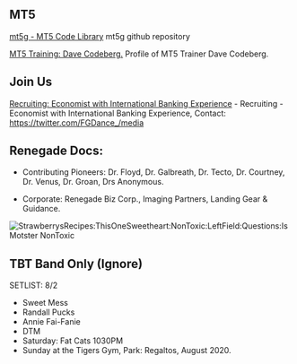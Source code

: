 ## MT5 
[mt5g - MT5 Code Library](https://github.com/mt5g/public) mt5g github repository

[MT5 Training: Dave Codeberg.](https://mastodon.online/web/statuses/104551921934380849) Profile of MT5 Trainer Dave Codeberg.


## Join Us
[Recruiting: Economist with International Banking Experience](https://twitter.com/FGDance_/media) - Recruiting - Economist with International Banking Experience, Contact: https://twitter.com/FGDance_/media

## Renegade Docs:
- Contributing Pioneers: Dr. Floyd,  Dr. Galbreath, Dr. Tecto, Dr. Courtney, Dr. Venus, Dr. Groan, Drs Anonymous.

- Corporate: Renegade Biz Corp., Imaging Partners, Landing Gear & Guidance.


<img src="https://www.captel.com/wp-content/uploads/2018/07/health-benefits-of-blueberries.jpg" title="StrawberrysRecipes:ThisOneSweetheart:NonToxic:LeftField:Questions:Is Motster NonToxic">


## TBT Band Only (Ignore)
SETLIST: 8/2
- Sweet Mess 
- Randall Pucks
- Annie Fai-Fanie
- DTM
- Saturday: Fat Cats 1030PM
- Sunday at the Tigers Gym, Park: Regaltos,  August 2020. 










